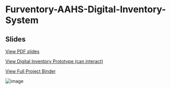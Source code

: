 # Furventory-AAHS-Digital-Inventory-System

## Slides  
[View PDF slides](./FINAL%20PRESENTATION%20MIST%205640.pdf)

[View Digital Inventory Prototype (can interact)](./FINAL%20PRESENTATION%20MIST%205640.pdf)

[View Full Project Binder](./FINAL%20PRESENTATION%20MIST%205640.pdf)

![image](https://github.com/user-attachments/assets/60cde4fe-3be9-45c9-808e-6ed5cb6b99f1)
